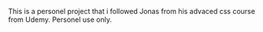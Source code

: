 This is a personel project that i followed Jonas from his advaced css course from Udemy. Personel use only.